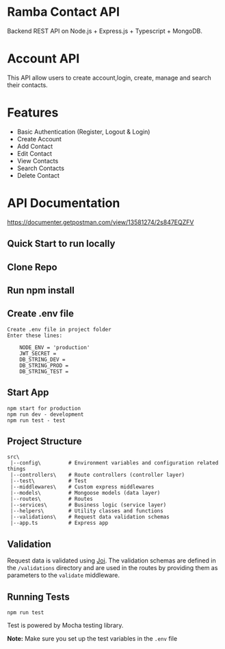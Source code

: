 # Ramba Contact API

Backend REST API on Node.js + Express.js + Typescript + MongoDB.

# Account API
This API allow users to create account,login, create, manage and search their contacts.

# Features
- Basic Authentication (Register, Logout & Login)
- Create Account
- Add Contact
- Edit Contact
- View Contacts
- Search Contacts
- Delete Contact


# API Documentation
https://documenter.getpostman.com/view/13581274/2s847EQZFV

## Quick Start to run locally

## Clone Repo

## Run npm install

## Create .env file

    Create .env file in project folder
    Enter these lines:

        NODE_ENV = 'production'
        JWT_SECRET =
        DB_STRING_DEV =
        DB_STRING_PROD =
        DB_STRING_TEST =

## Start App
    npm start for production
    npm run dev - development
    npm run test - test

## Project Structure

```
src\
 |--config\         # Environment variables and configuration related things
 |--controllers\    # Route controllers (controller layer)
 |--test\           # Test
 |--middlewares\    # Custom express middlewares
 |--models\         # Mongoose models (data layer)
 |--routes\         # Routes
 |--services\       # Business logic (service layer)
 |--helpers\        # Utility classes and functions
 |--validations\    # Request data validation schemas
 |--app.ts          # Express app
```

## Validation

Request data is validated using [Joi](https://joi.dev/).
The validation schemas are defined in the `/validations` directory and are used in the routes by providing them as parameters to the `validate` middleware.

## Running Tests

```
npm run test
```
Test is powered by Mocha testing library.

**Note:** Make sure you set up the test variables in the `.env` file